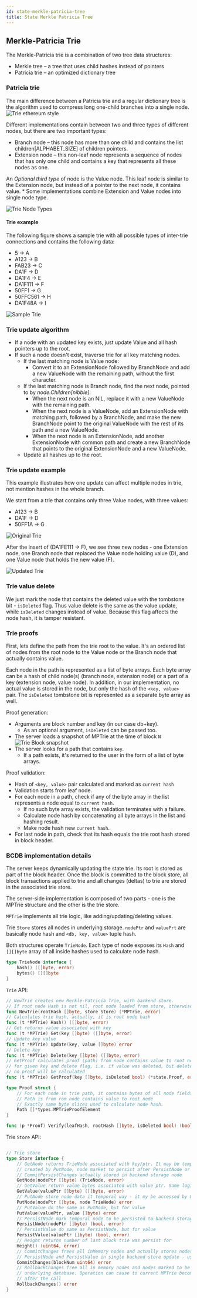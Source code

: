 ```yaml
---
id: state-merkle-patricia-tree
title: State Merkle Patricia Tree
---
```

## Merkle-Patricia Trie

The Merkle-Patricia trie is a combination of two tree data structures:
* Merkle tree – a tree that uses child hashes instead of pointers
* Patricia trie – an optimized dictionary tree

### Patricia trie
The main difference between a Patricia trie and a regular dictionary tree is the algorithm used to compress long one-child branches into a single node.
![Trie ethereum style](worldstatetrie.png)

Different implementations contain between two and three types of different nodes, but there are two important types:
* Branch node – this node has more than one child and contains the list children[ALPHABET_SIZE] of children pointers.
* Extension node – this non-leaf node represents a sequence of nodes that has only one child and contains a key that represents all these nodes as one.

An _Optional third type_ of node is the Value node. This leaf node is similar to the Extension node, but instead of a pointer to the next node, it contains value.
    * Some implementations combine Extension and Value nodes into single node type.

![Trie Node Types](MPT-Node-Types.png)

#### Trie example

The following figure shows a sample trie with all possible types of inter-trie connections and contains the following data:
* 5        -> A
* A123     -> B
* FAB23    -> C
* DA1F     -> D
* DA1F4    -> E
* DA1F111  -> F
* 50FF1    -> G
* 50FFC561 -> H
* DA1F48A  -> I

![Sample Trie](MPT-Sample-Trie.png)

### Trie update algorithm

* If a node with an updated key exists, just update Value and all hash pointers up to the root.
* If such a node doesn't exist, traverse trie for all key matching nodes.
    * If the last matching node is Value node:
        * Convert it to an ExtensionNode followed by BranchNode and add a new ValueNode with the remaining path, without the first character.
    * If the last matching node is Branch node, find the next node, pointed to by _node.Children[nibble]_:
        * When the next node is an NIL, replace it with a new ValueNode with the remaining path.
        * When the next node is a ValueNode, add an ExtensionNode with matching path, followed by a BranchNode, and make the new BranchNode point to the original ValueNode with the rest of its path and a new ValueNode.
        * When the next node is an ExtensionNode, add another ExtensionNode with common path and create a new BranchNode that points to the original ExtensionNode and a new ValueNode.
    * Update all hashes up to the root.

### Trie update example
This example illustrates how one update can affect multiple nodes in trie, not mention hashes in the whole branch.

We start from a trie that contains only three Value nodes, with three values:
* A123 -> B
* DA1F -> D
* 50FF1A -> G

![Original Trie](MPT-Update-1.png)


After the insert of (DA1FE111 -> F), we see three new nodes - one Extension node, one Branch node that replaced the Value node holding value (D), and one Value node that holds the new value (F).

![Updated Trie](MPT-Update-2.png)

### Trie value delete

We just mark the node that contains the deleted value with the tombstone bit - `isDeleted` flag. Thus value delete is the same as the value update, while `isDeleted` changes instead of value. Because this flag affects the node hash, it is tamper resistant.

### Trie proofs

First, lets define the path from the trie root to the value. It's an ordered list of nodes from the root node to the Value node or the Branch node that actually contains value.

Each node in the path is represented as a list of byte arrays. Each byte array can be a hash of child node(s) (branch node, extension node) or a part of a key (extension node, value node). In addition, in our implementation, no actual value is stored in the node, but only the hash of the `<key, value>` pair. The `isDeleted` tombstone bit is represented as a separate byte array as well.

Proof generation:
- Arguments are block number and key (in our case db+key).
    - As an optional argument, `isDeleted` can be passed too.
- The server loads a snapshot of MPTrie at the time of block `N` ![Trie Block snapshot](PatriciaMerkleTrie.png)
- The server looks for a path that contains `key`.
    - If a path exists, it's returned to the user in the form of a list of byte arrays.

Proof validation:
- Hash of `<key, value>` pair calculated and marked as `current hash`
- Validation starts from leaf node.
- For each node in a path, check if any of the byte array in the list represents a node equal to `current hash`.
    - If no such byte array exists, the validation terminates with a failure.
    - Calculate node hash by concatenating all byte arrays in the list and hashing result.
    - Make node hash new `current hash`.
- For last node in path, check that its hash equals the trie root hash stored in block header.

### BCDB implementation details

The server keeps dynamically updating the state trie. Its root is stored as part of the block header. Once the block is committed to the block store, all block transactions applied to trie and all changes (deltas) to trie are stored in the associated trie store.

The server-side implementation is composed of two parts - one is the MPTrie structure and the other is the trie store.

`MPTrie` implements all trie logic, like adding/updating/deleting values.

Trie `Store` stores all nodes in underlying storage. `nodePtr` and `valuePrt` are basically node hash and `<db, key, value>` tuple hash.

Both structures operate `TrieNode`. Each type of node exposes its `Hash` and `[][]byte` array of all inside hashes used to calculate node hash.
```go
type TrieNode interface {
	hash() ([]byte, error)
	bytes() [][]byte
}
```

`Trie` API:
```go
// NewTrie creates new Merkle-Patricia Trie, with backend store.
// If root node Hash is not nil, root node loaded from store, otherwise, empty trie is created
func NewTrie(rootHash []byte, store Store) (*MPTrie, error)
// Calculates trie hash, actually, it is root node hash
func (t *MPTrie) Hash() ([]byte, error)
// Get returns value associated with key
func (t *MPTrie) Get(key []byte) ([]byte, error)
// Update key value
func (t *MPTrie) Update(key, value []byte) error
// Delete key
func (t *MPTrie) Delete(key []byte) ([]byte, error)
// GetProof calculates proof (path) from node contains value to root node in trie
// for given key and delete flag, i.e. if value was deleted, but delete flag id false,
// no proof will be calculated
func (t *MPTrie) GetProof(key []byte, isDeleted bool) (*state.Proof, error)

type Proof struct {
    // For each node in trie path, it contains bytes of all node fields and []byte{1} in case of deleted flag true
    // Path is from rom node contains value to root node
    // Exactly same byte slices used to calculate node hash.
    Path []*types.MPTrieProofElement
}

func (p *Proof) Verify(leafHash, rootHash []byte, isDeleted bool) (bool, error)
```

Trie `Store` API:
```go

// Trie store 
type Store interface {
	// GetNode returns TrieNode associated with key/ptr. It may be temporal node
	// created by PutNode, node market to persist after PersistNode or after executing
	// CommitPersistChanges actually stored in backend storage node
	GetNode(nodePtr []byte) (TrieNode, error)
	// GetValue return value bytes associated with value ptr. Same logic as in GetNode applies.
	GetValue(valuePtr []byte) ([]byte, error)
	// PutNode store node data it temporal way - it my be accessed by GetNode, but will not stored in backend store.
	PutNode(nodePtr []byte, node TrieNode) error
	// PutValue do the same as PutNode, but for value
	PutValue(valuePtr, value []byte) error
	// PersistNode mark temporal node to be persisted to backend storage in next call to CommitPersistChanges
	PersistNode(nodePtr []byte) (bool, error)
	// PersistValue do same as PersistNode, but for value
	PersistValue(valuePtr []byte) (bool, error)
	// Height returns number of last block trie was persist for
	Height() (uint64, error)
	// CommitChanges frees all inMemory nodes and actually stores nodes and value marked to be persist by
	// PersistNode and PersistValue in single backend store update - usually used with block number
	CommitChanges(blockNum uint64) error
	// RollbackChanges free all in memory nodes and nodes marked to be persist, without storing anything in
	// underlying database. Operation can cause to current MPTrie become invalid, so always reload trie
	// after the call
	RollbackChanges() error
}
```
